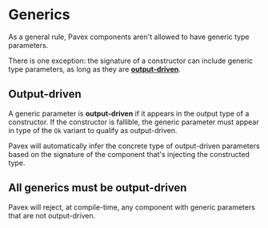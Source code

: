 # Generics

As a general rule, Pavex components aren't allowed to have generic type parameters. 

There is one exception: the signature of a constructor can include generic type parameters, as long as they are [**output-driven**](#output-driven).

## Output-driven

A generic parameter is **output-driven** if it appears in the output type of a constructor.
If the constructor is fallible, the generic parameter must appear in type of the `Ok` variant to
qualify as output-driven.

Pavex will automatically infer the concrete type of output-driven parameters based on the signature of the component that's injecting
the constructed type.

## All generics must be output-driven

Pavex will reject, at compile-time, any component with generic parameters that are not output-driven.
